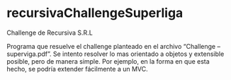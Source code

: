 # recursivaChallengeSuperliga
Challenge de Recursiva S.R.L

Programa que resuelve el challenge planteado en el archivo “Challenge – superviga.pdf”.
Se intento resolver lo mas orientado a objetos y extensible posible, pero de manera simple. Por ejemplo, en la forma en que esta
hecho, se podría extender fácilmente a un MVC.
